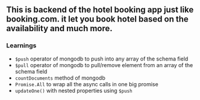 ## This is backend of the hotel booking app just like booking.com. it let you book hotel based on the availability and much more.


### Learnings
- `$push` operator of mongodb to push into any array of the schema field
- `$pull` operator of mongodb to pull/remove element from an array of the schema field
- `countDocuments` method of mongodb
- `Promise.All` to wrap all the async calls in one big promise
- `updateOne()` with nested properties using `$push`